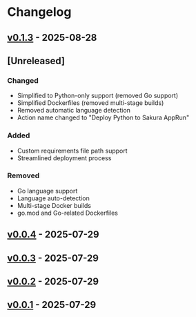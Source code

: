 # Changelog

## [v0.1.3](https://github.com/aoki-taquan/sacloud-apprun-action-1/compare/v0.1.2...v0.1.3) - 2025-08-28

## [Unreleased]

### Changed
- Simplified to Python-only support (removed Go support)
- Simplified Dockerfiles (removed multi-stage builds)
- Removed automatic language detection
- Action name changed to "Deploy Python to Sakura AppRun"

### Added
- Custom requirements file path support
- Streamlined deployment process

### Removed
- Go language support
- Language auto-detection
- Multi-stage Docker builds
- go.mod and Go-related Dockerfiles

## [v0.0.4](https://github.com/ippanpeople/sacloud-apprun-action/compare/v0.0.3...v0.0.4) - 2025-07-29

## [v0.0.3](https://github.com/ippanpeople/sacloud-apprun-action/compare/v0.0.2...v0.0.3) - 2025-07-29

## [v0.0.2](https://github.com/ippanpeople/sacloud-apprun-action/compare/v0.0.1...v0.0.2) - 2025-07-29

## [v0.0.1](https://github.com/ippanpeople/sacloud-apprun-action/commits/v0.0.1) - 2025-07-29
